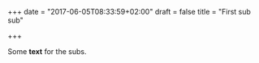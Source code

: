 +++
date = "2017-06-05T08:33:59+02:00"
draft = false
title = "First sub sub"

+++

Some **text** for the subs.